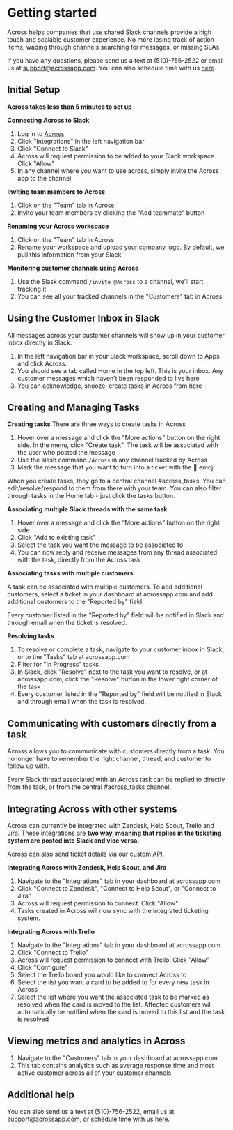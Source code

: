 
# Getting started

Across helps companies that use shared Slack channels provide a high touch and scalable customer experience. No more losing track of action items, wading through channels searching for messages, or missing SLAs.

If you have any questions, please send us a text at (510)-756-2522 or email us at support@acrossapp.com. You can also schedule time with us [here](https://meetings.hubspot.com/kunal14/across).

## Initial Setup

**Across takes less than 5 minutes to set up**

**Connecting Across to Slack**
 1. Log in to [Across](https://acrossapp.com/login)
 2. Click "Integrations" in the left navigation bar
 3. Click "Connect to Slack"
 4. Across will request permission to be added to your Slack workspace. Click "Allow"
 5. In any channel where you want to use across, simply invite the Across app to the channel

**Inviting team members to Across**
 1. Click on the "Team" tab in Across
 2. Invite your team members by clicking the "Add teammate" button

**Renaming your Across workspace**
 1. Click on the "Team" tab in Across
 2. Rename your workspace and upload your company logo. By default, we pull this information from your Slack

**Monitoring customer channels using Across**

 1.  Use the Slask command `/invite @Across` to a channel, we’ll start tracking it
 2. You can see all your tracked channels in the "Customers" tab in Across


## Using the Customer Inbox in Slack
All messages across your customer channels will show up in your customer inbox directly in Slack.

1.  In the left navigation bar in your Slack workspace, scroll down to Apps and click Across. 
2. You should see a tab called Home in the top left. This is your inbox. Any customer messages which haven’t been responded to live here
3. You can acknowledge, snooze, create tasks in Across from here

## Creating and Managing Tasks

**Creating tasks**
There are three ways to create tasks in Across
 1. Hover over a message and click the "More actions" button on the right side. In the menu, click "Create task". The task will be associated with the user who posted the message
 2. Use the slash command `/Across` in any channel tracked by Across
 3. Mark the message that you want to turn into a ticket with the 🎫 emoji

When you create tasks, they go to a central channel #across_tasks. You can edit/resolve/respond to them from there with your team. You can also filter through tasks in the Home tab - just click the tasks button.

**Associating multiple Slack threads with the same task**
 1. Hover over a message and click the “More actions” button on the right side
 2. Click "Add to existing task"
 3. Select the task you want the message to be associated to
 4. You can now reply and receive messages from any thread associated with the task, directly from the Across task

**Associating tasks with multiple customers**

A task can be associated with multiple customers. To add additional customers, select a ticket in your dashboard at acrossapp.com and add additional customers to the "Reported by" field.

Every customer listed in the "Reported by" field will be notified in Slack and through email when the ticket is resolved.

**Resolving tasks**
1. To resolve or complete a task, navigate to your customer inbox in Slack, or to the "Tasks" tab at acrossapp.com
2. Filter for "In Progress" tasks 
3. In Slack, click "Resolve" next to the task you want to resolve, or at acrossapp.com, click the "Resolve" button in the lower right corner of the task
4. Every customer listed in the "Reported by" field will be notified in Slack and through email when the task is resolved.

## Communicating with customers directly from a task

Across allows you to communicate with customers directly from a task. You no longer have to remember the right channel, thread, and customer to follow up with.

Every Slack thread associated with an Across task can be replied to directly from the task, or from the central #across_tasks channel.

## Integrating Across with other systems

Across can currently be integrated with Zendesk, Help Scout, Trello and Jira. These integrations are **two way, meaning that replies in the ticketing system are posted into Slack and vice versa.**

Across can also send ticket details via our custom API.

**Integrating Across with Zendesk, Help Scout, and Jira**
1. Navigate to the "Integrations" tab in your dashboard at acrossapp.com
2. Click "Connect to Zendesk", "Connect to Help Scout", or "Connect to Jira"
3. Across will request permission to connect. Click "Allow"
4. Tasks created in Across will now sync with the integrated ticketing system.

**Integrating Across with Trello**

1. Navigate to the "Integrations" tab in your dashboard at acrossapp.com
2. Click "Connect to Trello"
3. Across will request permission to connect with Trello. Click "Allow"
4. Click "Configure"
5. Select the Trello board you would like to connect Across to
6. Select the list you want a card to be added to for every new task in Across
7. Select the list where you want the associated task to be marked as resolved when the card is moved to the list. Affected customers will automatically be notified when the card is moved to this list and the task is resolved 

## Viewing metrics and analytics in Across

1. Navigate to the "Customers" tab in your dashboard at acrossapp.com
2. This tab contains analytics such as average response time and most active customer across all of your customer channels

## Additional help

You can also send us a text at (510)-756-2522, email us at support@acrossapp.com, or schedule time with us [here](https://meetings.hubspot.com/kunal14/across).
